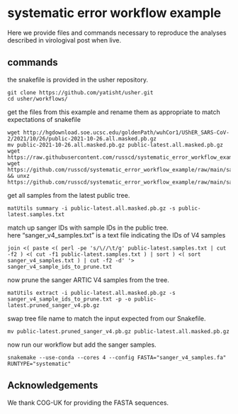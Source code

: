 # systematic error workflow example

Here we provide files and commands necessary to reproduce the analyses described in virologival post when live. 

## commands 

the snakefile is provided in the usher repository.  

    git clone https://github.com/yatisht/usher.git  
    cd usher/workflows/

get the files from this example and rename them as appropriate to match expectations of snakefile

    wget http://hgdownload.soe.ucsc.edu/goldenPath/wuhCor1/UShER_SARS-CoV-2/2021/10/26/public-2021-10-26.all.masked.pb.gz
    mv public-2021-10-26.all.masked.pb.gz public-latest.all.masked.pb.gz
    wget https://raw.githubusercontent.com/russcd/systematic_error_workflow_example/main/sanger_v4_samples.txt
    wget https://github.com/russcd/systematic_error_workflow_example/raw/main/sanger_v4_samples.fa.xz && unxz https://github.com/russcd/systematic_error_workflow_example/raw/main/sanger_v4_samples.fa.xz
  
get all samples from the latest public tree.  

    matUtils summary -i public-latest.all.masked.pb.gz -s public-latest.samples.txt
  
match up sanger IDs with sample IDs in the public tree.  
here “sanger_v4_samples.txt” is a text file indicating the IDs of V4 samples
    
    join <( paste <( perl -pe 's/\//\t/g' public-latest.samples.txt | cut -f2 ) <( cut -f1 public-latest.samples.txt ) | sort ) <( sort sanger_v4_samples.txt ) | cut -f2 -d' '> sanger_v4_sample_ids_to_prune.txt 
  
now prune the sanger ARTIC V4 samples from the tree.  
    
    matUtils extract -i public-latest.all.masked.pb.gz -s sanger_v4_sample_ids_to_prune.txt -p -o public-latest.pruned_sanger_v4.pb.gz
  
swap tree file name to match the input expected from our Snakefile.  
    
    mv public-latest.pruned_sanger_v4.pb.gz public-latest.all.masked.pb.gz
  
now run our workflow but add the sanger samples.  
    
    snakemake --use-conda --cores 4 --config FASTA="sanger_v4_samples.fa" RUNTYPE="systematic"
  
## Acknowledgements 
We thank COG-UK for providing the FASTA sequences. 
